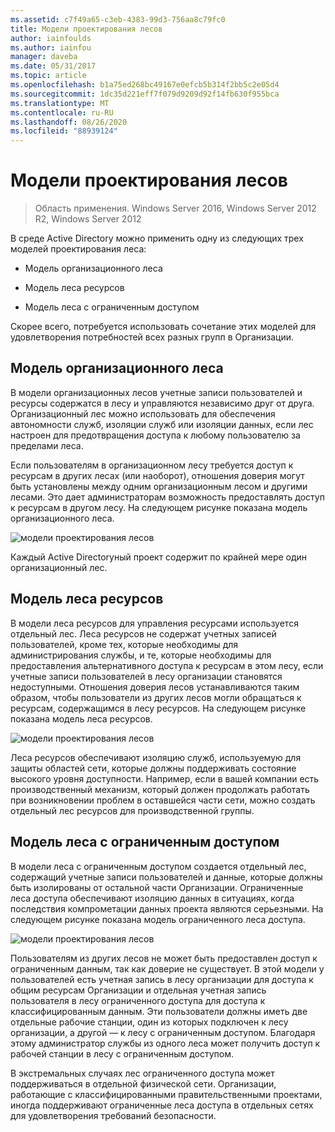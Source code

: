 ```yaml
---
ms.assetid: c7f49a65-c3eb-4383-99d3-756aa8c79fc0
title: Модели проектирования лесов
author: iainfoulds
ms.author: iainfou
manager: daveba
ms.date: 05/31/2017
ms.topic: article
ms.openlocfilehash: b1a75ed268bc49167e0efcb5b314f2bb5c2e05d4
ms.sourcegitcommit: 1dc35d221eff7f079d9209d92f14fb630f955bca
ms.translationtype: MT
ms.contentlocale: ru-RU
ms.lasthandoff: 08/26/2020
ms.locfileid: "88939124"
---
```

# <a name="forest-design-models"></a>Модели проектирования лесов

>Область применения. Windows Server 2016, Windows Server 2012 R2, Windows Server 2012

В среде Active Directory можно применить одну из следующих трех моделей проектирования леса:

-   Модель организационного леса

-   Модель леса ресурсов

-   Модель леса с ограниченным доступом

Скорее всего, потребуется использовать сочетание этих моделей для удовлетворения потребностей всех разных групп в Организации.

## <a name="organizational-forest-model"></a>Модель организационного леса
В модели организационных лесов учетные записи пользователей и ресурсы содержатся в лесу и управляются независимо друг от друга. Организационный лес можно использовать для обеспечения автономности служб, изоляции служб или изоляции данных, если лес настроен для предотвращения доступа к любому пользователю за пределами леса.

Если пользователям в организационном лесу требуется доступ к ресурсам в других лесах (или наоборот), отношения доверия могут быть установлены между одним организационным лесом и другими лесами. Это дает администраторам возможность предоставлять доступ к ресурсам в другом лесу. На следующем рисунке показана модель организационного леса.

![модели проектирования лесов](media/Forest-Design-Models/b1ddb47e-78a5-49c7-bb21-d7421b7b84b8.gif)

Каждый Active Directoryный проект содержит по крайней мере один организационный лес.

## <a name="resource-forest-model"></a>Модель леса ресурсов
В модели леса ресурсов для управления ресурсами используется отдельный лес. Леса ресурсов не содержат учетных записей пользователей, кроме тех, которые необходимы для администрирования службы, и те, которые необходимы для предоставления альтернативного доступа к ресурсам в этом лесу, если учетные записи пользователей в лесу организации становятся недоступными. Отношения доверия лесов устанавливаются таким образом, чтобы пользователи из других лесов могли обращаться к ресурсам, содержащимся в лесу ресурсов. На следующем рисунке показана модель леса ресурсов.

![модели проектирования лесов](media/Forest-Design-Models/c0b348a6-958c-4fc5-9035-e2d2a54d5573.gif)

Леса ресурсов обеспечивают изоляцию служб, используемую для защиты областей сети, которые должны поддерживать состояние высокого уровня доступности. Например, если в вашей компании есть производственный механизм, который должен продолжать работать при возникновении проблем в оставшейся части сети, можно создать отдельный лес ресурсов для производственной группы.

## <a name="restricted-access-forest-model"></a>Модель леса с ограниченным доступом
В модели леса с ограниченным доступом создается отдельный лес, содержащий учетные записи пользователей и данные, которые должны быть изолированы от остальной части Организации. Ограниченные леса доступа обеспечивают изоляцию данных в ситуациях, когда последствия компрометации данных проекта являются серьезными. На следующем рисунке показана модель ограниченного леса доступа.

![модели проектирования лесов](media/Forest-Design-Models/e49cfc8c-a58a-4386-93bd-d4a6ee00f89c.gif)

Пользователям из других лесов не может быть предоставлен доступ к ограниченным данным, так как доверие не существует. В этой модели у пользователей есть учетная запись в лесу организации для доступа к общим ресурсам Организации и отдельная учетная запись пользователя в лесу ограниченного доступа для доступа к классифицированным данным. Эти пользователи должны иметь две отдельные рабочие станции, один из которых подключен к лесу организации, а другой — к лесу с ограниченным доступом. Благодаря этому администратор службы из одного леса может получить доступ к рабочей станции в лесу с ограниченным доступом.

В экстремальных случаях лес ограниченного доступа может поддерживаться в отдельной физической сети. Организации, работающие с классифицированными правительственными проектами, иногда поддерживают ограниченные леса доступа в отдельных сетях для удовлетворения требований безопасности.



